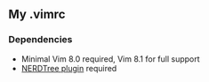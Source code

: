 ## My .vimrc

### Dependencies

* Minimal Vim 8.0 required, Vim 8.1 for full support
* [NERDTree plugin][0] required

[0]:https://github.com/preservim/nerdtree

